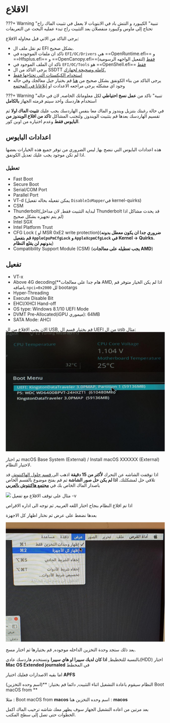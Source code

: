 # الاقلاع

???+ Warning "تنبية"
	الكيبورد و التتش باد في الابتوبات لا يعمل في تثبيت الماك راح تحتاج إلى ماوس وكيبورد منفصلان بعد التثبيت راح تبدء عمليه البحث عن التعريفات

يرجى التاكد من الاتي قبل محاوله الاقلاع:

- تم نقل ملف ال EFI بشكل صحيح.
- تاكد ان ملفات  الموجوده في `EFI/OC/Drivers` هي ==OpenRuntime.efi== و ==Hfsplus.efi== و  ==OpenCanopy.efi==(لتفعيل الواجهه الرسومية) [فقط](/EFI-setup/Opencore/)
- تاكد ان الملف الموجود في `EFI/OC/Tools` هو ==OpenShell.efi== [فقط]((/EFI-setup/Opencore/))
- يرجى التاكد من ال SSDTT [كامله وصحيحة لجهازك.](/EFI-setup/ACPI)
- [استخدام الكيكستات التي تحتاجها فقط](/EFI-setup/gathering-kexts/)
- يرجى التاكد من بناء الكونفق بشكل صحيح من [هنا](https://opencore.slowgeek.com/) قم بختيار جيل معالجك وفي حاله وجود اي مشكله يرجى مراجعه الاعدادت او [ابلاغانا في المجتمع](https://forum.هاكنتوش.com)


???+ Warning "تنبية"
	تاكد من **عمل نسخ احتياطي** لكل معلوماتك الخاصه, لان في حاله استخدام هاردسك واحد سيتم فرمته الجهاز **بالكامل**

في حالة رغبتك بتنزيل ويندوز و الماك معا بنفس الهاردسك يجب عليك **تثبيت الماك اولا** ثم تقسيم الهاردسك بعدها قم بتثبيت الويندوز, ولتجنب المشاكل **تاكد من اقلاع الويندوز من البايوس فقط** وعدم اختياره من اوبن كور.

## اعدادات البايوس

هذه اعدادات البايوس التي ننصح بها, ليس الضروري من توفر جميع هذه الخيارات بعضها اذا لم تكن موجود يجب عليك تعديل الكونفق.

### تعطيل

* Fast Boot
* Secure Boot
* Serial/COM Port
* Parallel Port
* VT-d (يمكن تفعيله بحاله تفعيل `DisableIoMapper`في kernel-quirks)
* CSM
* Thunderbolt(لبداية التثبيت فقط, لان مداخل Thunderbolt قد يحدث مشاكل اذا لم يتم تجهيزه بشكل صحيح)
* Intel SGX
* Intel Platform Trust
* CFG Lock ( او MSR 0xE2 write protection)(**ضروري جدا ان يكون معطل بدونه قم  بتفعيل `AppleCpuPmCfgLock` و `AppleXcpmCfgLock` في Kernel -> Quirks. بدونهم لن يقلع النظام**)
* Compatibility Support Module (CSM) (**يجب تعطيله على معالجات AMD**)

## تفعيل

* VT-x
* Above 4G decoding(**هام جدا على معالجات AMD, اذا لم يكن الخيار متوفر قم باضافه `npci=0x2000` لل bootargs
* Hyper-Threading
* Execute Disable Bit
* EHCI/XHCI Hand-off
* OS type: Windows 8.1/10 UEFI Mode
* DVMT Pre-Allocated(iGPU ميموري): 64MB
* SATA Mode: AHCI

الان يجب الاقلاع من ال USB, قم بختيار قسم ال UEFI من ال usb
مثال:
![](/img/usb-selection.jpg)

ثم اختار macOS Base System (External) / Install macOS XXXXXX (External) لاختيار النظام.

اذا توقفت الشاشه عن التحرك **لأكتر من 15 دقيقة** اذهب الى[ قسم حلول الهاكنتوش](https://forum.هاكنتوش.com/forums/hackintosh-fix/) قد تلاقي حل لمشكلتك.
**اذا لم يكن حل صور الشاشة** ثم قم بفتح موضوع بالقسم الخاص باصدار الماك الخاص بك في [**مجتمع هاكنتوش بالعربي**](https://forum.هاكنتوش.com)

![](/img/debug-example.jpg)
مثال على توقف الاقلاع مع تفعيل -v 

اذا تم اقلاع النظام بنجاح اختار اللغه العربيه, ثم توجه الى اداره الاقراص

بعدها نضغط على عرض ثم نختار اظهار كل الاجهزة

![](/img/list-all-devices.jpg)

بعد ذلك ستجد وحدة التخزين الداخله موجوده, قم بختيارها ثم اختار مسح.

بالنسبة للتخطيط, **اذا كان لديك سييرا او هاي سييرا** وتستخدم هاردسك عادي(HDD) اختار **Mac OS Extended journaled** في المخطط

اما بقيه الاصدارات فعليك اختيار **APFS**

النظام سيقوم باعادة التشغيل اثناء التثبيت, دائما قم بختيار: **(اسم وحده التخزين) Boot macOS from **

مثلا : Boot macOS from **macos** اسم وحده التخزين هنا : **macos**

بعد مرتين من اعاده التشغيل الجهاز سوف يظهر معك شاشه ترحيب الماك اكمل الخطوات حتى تصل إلى سطح المكتب.

